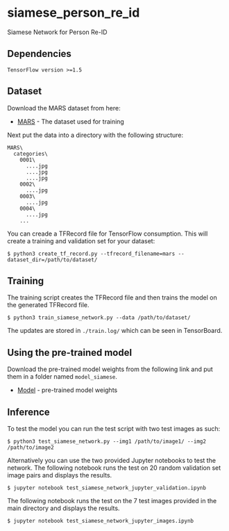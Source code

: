 # siamese_person_re_id
Siamese Network for Person Re-ID

## Dependencies
```
TensorFlow version >=1.5
```

## Dataset

Download the MARS dataset from here:
* [MARS](http://www.liangzheng.com.cn/Project/project_mars.html) - The dataset used for training

Next put the data into a directory with the following structure:

```
MARS\
  categories\
    0001\
      ....jpg
      ....jpg
      ....jpg
    0002\
      ....jpg
    0003\
      ....jpg
    0004\
      ....jpg
    ...
```  
You can creade a TFRecord file for TensorFlow consumption. This will create a training and validation set for your dataset:
```
$ python3 create_tf_record.py --tfrecord_filename=mars --dataset_dir=/path/to/dataset/
```

## Training
The training script creates the TFRecord file and then trains the model on the generated TFRecord file.
```
$ python3 train_siamese_network.py --data /path/to/dataset/
```
The updates are stored in `./train.log/` which can be seen in TensorBoard.

## Using the pre-trained model
Download the pre-trained model weights from the following link and put them in a folder named `model_siamese`.
* [Model](https://drive.google.com/drive/folders/1n6JV36gQb9RpYuPcHPXJd2Wled_U_PNu?usp=sharing) - pre-trained model weights

## Inference
To test the model you can run the test script with two test images as such:
```
$ python3 test_siamese_network.py --img1 /path/to/image1/ --img2 /path/to/image2
```

Alternatively you can use the two provided Jupyter notebooks to test the network.
The following notebook runs the test on 20 random validation set image pairs and displays the results.
```
$ jupyter notebook test_siamese_network_jupyter_validation.ipynb
```

The following notebook runs the test on the 7 test images provided in the main directory and displays the results.
```
$ jupyter notebook test_siamese_network_jupyter_images.ipynb
```

